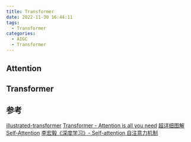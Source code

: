 ```yaml
---
title: Transformer
date: 2022-11-30 16:44:11
tags:
  - Transformer
categories: 
  - AIGC
  - Transformer  
---
```


<p></p>
<!-- more -->


## Attention


## Transformer



## 参考
[illustrated-transformer](http://jalammar.github.io/illustrated-transformer/)
[Transformer - Attention is all you need](https://zhuanlan.zhihu.com/p/311156298)
[超详细图解Self-Attention](https://zhuanlan.zhihu.com/p/410776234)
[李宏毅《深度学习》- Self-attention 自注意力机制](https://blog.csdn.net/kkm09/article/details/120855658)

